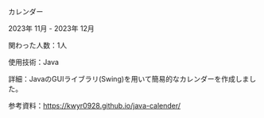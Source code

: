 カレンダー

2023年 11月 - 2023年 12月

関わった人数：1人

使用技術：Java

詳細：JavaのGUIライブラリ(Swing)を用いて簡易的なカレンダーを作成しました。

参考資料：https://kwyr0928.github.io/java-calender/
